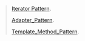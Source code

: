 > [Iterator Pattern](plantUml/Iterator_Pattern/IteratorPattern.md).
>
> [Adapter_Pattern](plantUml/Adapter_Pattern/Adapter_Pattern.md).
>
> [Template_Method_Pattern](plantUml/Template_Method_Pattern/Template_Method_Pattern.md).